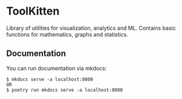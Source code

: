 # ToolKitten

Library of utilities for visualization, analytics and ML.
Contains basic functions for mathematics, graphs and statistics.

## Documentation

You can run documentation via mkdocs:

```commandline
$ mkdocs serve -a localhost:8000
OR
$ poetry run mkdocs serve -a localhost:8000
```